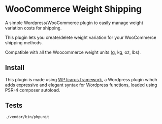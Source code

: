 # WooCommerce Weight Shipping

A simple Wordpress/WooCommerce plugin to easily manage weight variation costs for shipping.

This plugin lets you create/delete weight variation for your WooCommerce shipping methods.

Compatible with all the Woocommerce weight units (g, kg, oz, lbs).

## Install

This plugin is made using [WP Icarus framework](https://github.com/cba85/wp-icarus-framework), a Wordpress plugin wihch adds expressive and elegant syntax for Wordpress functions, loaded using PSR-4 composer autoload.

## Tests

```
./vendor/bin/phpunit
```
